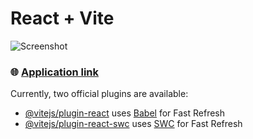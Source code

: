 # React + Vite

![Screenshot](https://github.com/GrafVishna/papaya/public/git.jpg)

### 🌐  [Application link](https://papaya.artem.monster)

Currently, two official plugins are available:

- [@vitejs/plugin-react](https://github.com/vitejs/vite-plugin-react/blob/main/packages/plugin-react/README.md)
  uses [Babel](https://babeljs.io/) for Fast Refresh
- [@vitejs/plugin-react-swc](https://github.com/vitejs/vite-plugin-react-swc) uses [SWC](https://swc.rs/) for Fast
  Refresh
